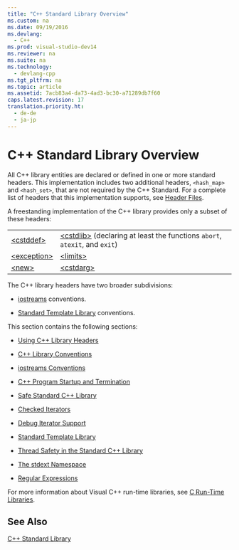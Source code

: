 ```yaml
---
title: "C++ Standard Library Overview"
ms.custom: na
ms.date: 09/19/2016
ms.devlang: 
  - C++
ms.prod: visual-studio-dev14
ms.reviewer: na
ms.suite: na
ms.technology: 
  - devlang-cpp
ms.tgt_pltfrm: na
ms.topic: article
ms.assetid: 7acb83a4-da73-4ad3-bc30-a71289db7f60
caps.latest.revision: 17
translation.priority.ht: 
  - de-de
  - ja-jp
---
```

# C++ Standard Library Overview
All C++ library entities are declared or defined in one or more standard headers. This implementation includes two additional headers, `<hash_map>` and `<hash_set>`, that are not required by the C++ Standard. For a complete list of headers that this implementation supports, see [Header Files](../vs140/C---Standard-Library-Header-Files.md).  
  
 A freestanding implementation of the C++ library provides only a subset of these headers:  
  
|||  
|-|-|  
|[<cstddef\>](../vs140/-cstddef-.md)|[<cstdlib\>](../vs140/-cstdlib-.md) (declaring at least the functions `abort`, `atexit`, and `exit`)|  
|[<exception\>](../vs140/-exception-.md)|[<limits\>](../vs140/-limits-.md)|  
|[<new\>](../vs140/-new-.md)|[<cstdarg\>](../vs140/-cstdarg-.md)|  
  
 The C++ library headers have two broader subdivisions:  
  
-   [iostreams](../vs140/iostreams-Conventions.md) conventions.  
  
-   [Standard Template Library](../vs140/Standard-Template-Library.md) conventions.  
  
 This section contains the following sections:  
  
-   [Using C++ Library Headers](../vs140/Using-C---Library-Headers.md)  
  
-   [C++ Library Conventions](../vs140/C---Library-Conventions.md)  
  
-   [iostreams Conventions](../vs140/iostreams-Conventions.md)  
  
-   [C++ Program Startup and Termination](../vs140/C---Program-Startup-and-Termination.md)  
  
-   [Safe Standard C++ Library](../vs140/Safe-Libraries--C---Standard-Library.md)  
  
-   [Checked Iterators](../vs140/Checked-Iterators.md)  
  
-   [Debug Iterator Support](../vs140/Debug-Iterator-Support.md)  
  
-   [Standard Template Library](../vs140/Standard-Template-Library.md)  
  
-   [Thread Safety in the Standard C++ Library](../vs140/Thread-Safety-in-the-C---Standard-Library.md)  
  
-   [The stdext Namespace](../vs140/stdext-Namespace.md)  
  
-   [Regular Expressions](../vs140/Regular-Expressions--C---.md)  
  
 For more information about Visual C++ run-time libraries, see [C Run-Time Libraries](../vs140/CRT-Library-Features.md).  
  
## See Also  
 [C++ Standard Library](../vs140/C---Standard-Library-Reference.md)